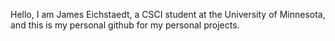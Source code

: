 Hello, I am James Eichstaedt, a CSCI student at the University of Minnesota, and this is my personal github for my personal projects.
